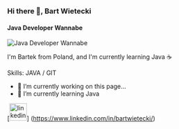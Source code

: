 ### Hi there 👋, Bart Wietecki
#### Java Developer Wannabe
![Java Developer Wannabe](https://miro.medium.com/max/720/1*ihSYTw1xfPiIAqMzBf4g6g.webp)

I'm Bartek from Poland, and I'm currently learning Java ☕

Skills: JAVA / GIT

- 🔭 I’m currently working on this page... 
- 🌱 I’m currently learning Java 


[<img src='https://cdn.jsdelivr.net/npm/simple-icons@3.0.1/icons/linkedin.svg' alt='linkedin' height='40'>]
(https://www.linkedin.com/in/bartwietecki/)  

